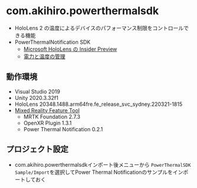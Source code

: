 # com.akihiro.powerthermalsdk
- HoloLens 2 の温度によるデバイスのパフォーマンス制限をコントロールできる機能
- PowerThermalNotification SDK
    - [Microsoft HoloLens の Insider Preview](https://docs.microsoft.com/ja-jp/hololens/hololens-insider#power-and-thermal-sdk-for-apps)
    - [電力と温度の管理](https://docs.microsoft.com/ja-JP/windows/mixed-reality/develop/unity/managing-power-and-thermals)

## 動作環境
- Visual Studio 2019
- Unity 2020.3.32f1
- HoloLens 20348.1488.arm64fre.fe_release_svc_sydney.220321-1815
- [Mixed Reality Feature Tool](https://docs.microsoft.com/en-us/windows/mixed-reality/develop/unity/welcome-to-mr-feature-tool)
    - MRTK Foundation 2.7.3
    - OpenXR Plugin 1.3.1
    - Power Thermal Notification 0.2.1

## プロジェクト設定
- com.akihiro.powerthermalsdkインポート後メニューから `PowerThermalSDK Sample/Import`を選択してPower Thermal Notificationのサンプルをインポートしておく
